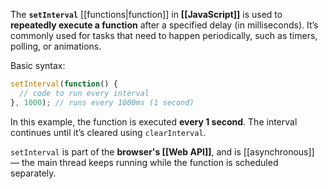 
The **`setInterval`** [[functions|function]] in **[[JavaScript]]** is used to **repeatedly execute a function** after a specified delay (in milliseconds). It’s commonly used for tasks that need to happen periodically, such as timers, polling, or animations.

Basic syntax:

```js
setInterval(function() {
  // code to run every interval
}, 1000); // runs every 1000ms (1 second)
```

In this example, the function is executed **every 1 second**. The interval continues until it’s cleared using `clearInterval`.

`setInterval` is part of the **browser's [[Web API]]**, and is [[asynchronous]] — the main thread keeps running while the function is scheduled separately.
